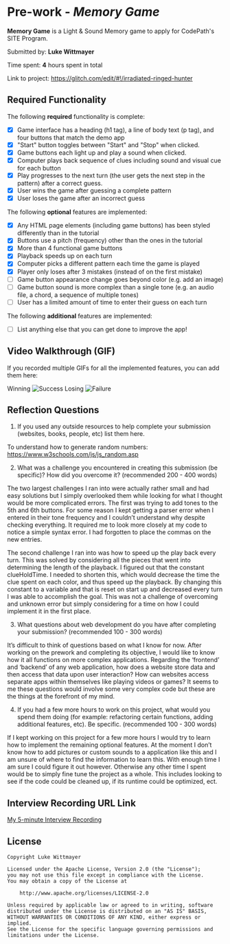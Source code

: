 # Pre-work - *Memory Game*

**Memory Game** is a Light & Sound Memory game to apply for CodePath's SITE Program. 

Submitted by: **Luke Wittmayer**

Time spent: **4** hours spent in total

Link to project: https://glitch.com/edit/#!/irradiated-ringed-hunter

## Required Functionality

The following **required** functionality is complete:

* [X] Game interface has a heading (h1 tag), a line of body text (p tag), and four buttons that match the demo app
* [X] "Start" button toggles between "Start" and "Stop" when clicked. 
* [X] Game buttons each light up and play a sound when clicked. 
* [X] Computer plays back sequence of clues including sound and visual cue for each button
* [X] Play progresses to the next turn (the user gets the next step in the pattern) after a correct guess. 
* [X] User wins the game after guessing a complete pattern
* [X] User loses the game after an incorrect guess

The following **optional** features are implemented:

* [X] Any HTML page elements (including game buttons) has been styled differently than in the tutorial
* [X] Buttons use a pitch (frequency) other than the ones in the tutorial
* [X] More than 4 functional game buttons
* [X] Playback speeds up on each turn
* [X] Computer picks a different pattern each time the game is played
* [X] Player only loses after 3 mistakes (instead of on the first mistake)
* [ ] Game button appearance change goes beyond color (e.g. add an image)
* [ ] Game button sound is more complex than a single tone (e.g. an audio file, a chord, a sequence of multiple tones)
* [ ] User has a limited amount of time to enter their guess on each turn

The following **additional** features are implemented:

- [ ] List anything else that you can get done to improve the app!

## Video Walkthrough (GIF)

If you recorded multiple GIFs for all the implemented features, you can add them here:

Winning
![Success](https://user-images.githubusercontent.com/92394723/160332714-6a1edd5c-796c-4618-a591-17b4f46be0e7.gif)
Losing
![Failure](https://user-images.githubusercontent.com/92394723/160332745-8300a349-a1c4-4faf-a875-05367881a7af.gif)

## Reflection Questions
1. If you used any outside resources to help complete your submission (websites, books, people, etc) list them here. 

To understand how to generate random numbers: https://www.w3schools.com/js/js_random.asp

2. What was a challenge you encountered in creating this submission (be specific)? How did you overcome it? (recommended 200 - 400 words) 

The two largest challenges I ran into were actually rather small and had easy solutions but I simply overlooked them while looking for what I thought would be more complicated errors. The first was trying to add tones to the 5th and 6th buttons. For some reason I kept getting a parser error when I entered in their tone frequency and I couldn’t understand why despite checking everything. It required me to look more closely at my code to notice a simple syntax error. I had forgotten to place the commas on the new entries. 

The second challenge I ran into was how to speed up the play back every turn. This was solved by considering all the pieces that went into determining the length of the playback. I figured out that the constant clueHoldTime. I needed to shorten this, which would decrease the time the clue spent on each color, and thus speed up the playback. By changing this constant to a variable and that is reset on start up and decreased every turn I was able to accomplish the goal. This was not a challenge of overcoming and unknown error but simply considering for a time on how I could implement it in the first place.


3. What questions about web development do you have after completing your submission? (recommended 100 - 300 words) 

It’s difficult to think of questions based on what I know for now. After working on the prework and completing its objective, I would like to know how it all functions on more complex applications. Regarding the ‘frontend’ and ‘backend’ of any web application, how does a website store data and then access that data upon user interaction? How can websites access separate apps within themselves like playing videos or games? It seems to me these questions would involve some very complex code but these are the things at the forefront of my mind. 

4. If you had a few more hours to work on this project, what would you spend them doing (for example: refactoring certain functions, adding additional features, etc). Be specific. (recommended 100 - 300 words) 

If I kept working on this project for a few more hours I would try to learn how to implement the remaining optional features. At the moment I don’t know how to add pictures or custom sounds to a application like this and I am unsure of where to find the information to learn this. With enough time I am sure I could figure it out however. Otherwise any other time I spent would be to simply fine tune the project as a whole. This includes looking to see if the code could be cleaned up, if its runtime could be optimized, ect.



## Interview Recording URL Link

[My 5-minute Interview Recording](your-link-here)


## License

    Copyright Luke Wittmayer

    Licensed under the Apache License, Version 2.0 (the "License");
    you may not use this file except in compliance with the License.
    You may obtain a copy of the License at

        http://www.apache.org/licenses/LICENSE-2.0

    Unless required by applicable law or agreed to in writing, software
    distributed under the License is distributed on an "AS IS" BASIS,
    WITHOUT WARRANTIES OR CONDITIONS OF ANY KIND, either express or implied.
    See the License for the specific language governing permissions and
    limitations under the License.
